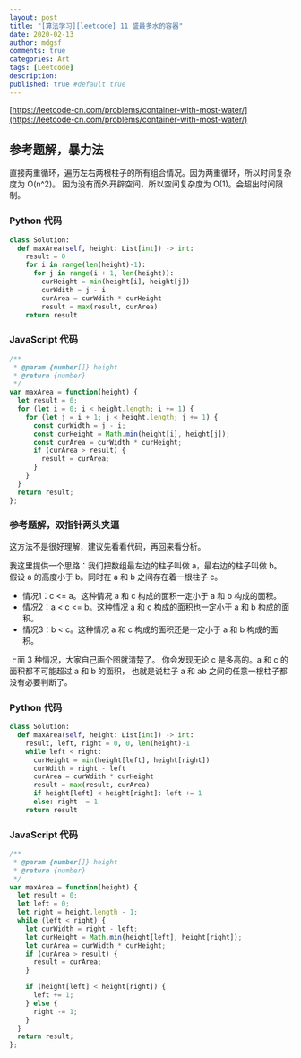 ```yaml
---
layout: post
title: "[算法学习][leetcode] 11 盛最多水的容器"
date: 2020-02-13
author: mdgsf
comments: true
categories: Art
tags: [Leetcode]
description:
published: true #default true
---
```


[https://leetcode-cn.com/problems/container-with-most-water/](https://leetcode-cn.com/problems/container-with-most-water/)

## 参考题解，暴力法

直接两重循环，遍历左右两根柱子的所有组合情况。因为两重循环，所以时间复杂度为 O(n^2)。
因为没有而外开辟空间，所以空间复杂度为 O(1)。会超出时间限制。

### Python 代码

```py
class Solution:
  def maxArea(self, height: List[int]) -> int:
    result = 0
    for i in range(len(height)-1):
      for j in range(i + 1, len(height)):
        curHeight = min(height[i], height[j])
        curWdith = j - i
        curArea = curWdith * curHeight
        result = max(result, curArea)
    return result
```

### JavaScript 代码

```js
/**
 * @param {number[]} height
 * @return {number}
 */
var maxArea = function(height) {
  let result = 0;
  for (let i = 0; i < height.length; i += 1) {
    for (let j = i + 1; j < height.length; j += 1) {
      const curWidth = j - i;
      const curHeight = Math.min(height[i], height[j]);
      const curArea = curWidth * curHeight;
      if (curArea > result) {
        result = curArea;
      }
    }
  }
  return result;
};
```

### 参考题解，双指针两头夹逼

这方法不是很好理解，建议先看看代码，再回来看分析。

我这里提供一个思路：我们把数组最左边的柱子叫做 a，最右边的柱子叫做 b。
假设 a 的高度小于 b。同时在 a 和 b 之间存在着一根柱子 c。

- 情况1：c <= a。这种情况 a 和 c 构成的面积一定小于 a 和 b 构成的面积。
- 情况2：a < c <= b。这种情况 a 和 c 构成的面积也一定小于 a 和 b 构成的面积。
- 情况3：b < c。这种情况 a 和 c 构成的面积还是一定小于 a 和 b 构成的面积。

上面 3 种情况，大家自己画个图就清楚了。
你会发现无论 c 是多高的。a 和 c 的面积都不可能超过 a 和 b 的面积，
也就是说柱子 a 和 ab 之间的任意一根柱子都没有必要判断了。

### Python 代码

```py
class Solution:
  def maxArea(self, height: List[int]) -> int:
    result, left, right = 0, 0, len(height)-1
    while left < right:
      curHeight = min(height[left], height[right])
      curWdith = right - left
      curArea = curWdith * curHeight
      result = max(result, curArea)
      if height[left] < height[right]: left += 1
      else: right -= 1
    return result
```

### JavaScript 代码

```js
/**
 * @param {number[]} height
 * @return {number}
 */
var maxArea = function(height) {
  let result = 0;
  let left = 0;
  let right = height.length - 1;
  while (left < right) {
    let curWidth = right - left;
    let curHeight = Math.min(height[left], height[right]);
    let curArea = curWidth * curHeight;
    if (curArea > result) {
      result = curArea;
    }

    if (height[left] < height[right]) {
      left += 1;
    } else {
      right -= 1;
    }
  }
  return result;
};
```
